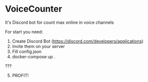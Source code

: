 # VoiceCounter
It's Discord bot for count max online in voice channels

For start you need:
1) Create Discord Bot (https://discord.com/developers/applications)
2) Invite them on your server
3) Fill config.json
4) docker-compose up .

???

5) PROFIT!
